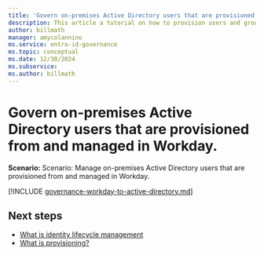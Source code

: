 ```yaml
---
title: 'Govern on-premises Active Directory users that are provisioned from and managed in Workday.'
description: This article a tutorial on how to provision users and groups to AD with Workday.
author: billmath
manager: amycolannino
ms.service: entra-id-governance
ms.topic: conceptual
ms.date: 12/30/2024
ms.subservice:
ms.author: billmath
---
```


# Govern on-premises Active Directory users that are provisioned from and managed in Workday.

**Scenario:** Scenario: Manage on-premises Active Directory users that are provisioned from and managed in Workday.

[!INCLUDE [governance-workday-to-active-directory.md](~/includes/governance/governance-workday-to-active-directory.md)]

## Next steps 
- [What is identity lifecycle management](~/id-governance/what-is-identity-lifecycle-management.md)
- [What is provisioning?](~/id-governance/what-is-provisioning.md)